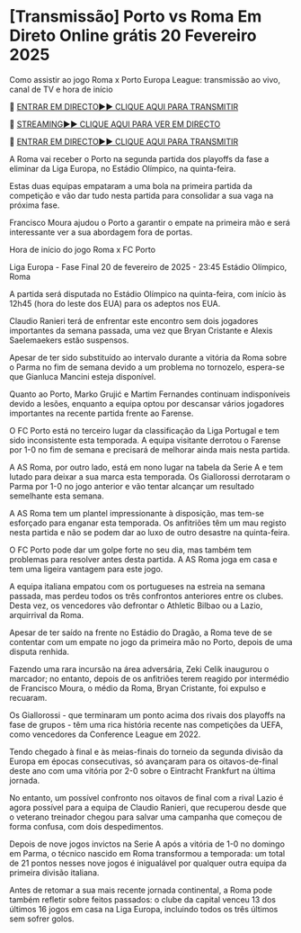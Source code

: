 # [Transmissão] Porto vs Roma Em Direto Online grátis 20 Fevereiro 2025
Como assistir ao jogo Roma x Porto Europa League: transmissão ao vivo, canal de TV e hora de início

🔴 [ENTRAR EM DIRECTO►► CLIQUE AQUI PARA TRANSMITIR](https://jpn-srt.blogspot.com/2025/02/soccer.html)

🔴 [STREAMING►► CLIQUE AQUI PARA VER EM DIRECTO](https://jpn-srt.blogspot.com/2025/02/soccer.html)

🔴 [ENTRAR EM DIRECTO►► CLIQUE AQUI PARA TRANSMITIR](https://jpn-srt.blogspot.com/2025/02/soccer.html)

A Roma vai receber o Porto na segunda partida dos playoffs da fase a eliminar da Liga Europa, no Estádio Olímpico, na quinta-feira.

Estas duas equipas empataram a uma bola na primeira partida da competição e vão dar tudo nesta partida para consolidar a sua vaga na próxima fase.

Francisco Moura ajudou o Porto a garantir o empate na primeira mão e será interessante ver a sua abordagem fora de portas.

Hora de início do jogo Roma x FC Porto

Liga Europa - Fase Final
20 de fevereiro de 2025 - 23:45
Estádio Olímpico, Roma

A partida será disputada no Estádio Olímpico na quinta-feira, com início às 12h45 (hora do leste dos EUA) para os adeptos nos EUA.

Claudio Ranieri terá de enfrentar este encontro sem dois jogadores importantes da semana passada, uma vez que Bryan Cristante e Alexis Saelemaekers estão suspensos.

Apesar de ter sido substituído ao intervalo durante a vitória da Roma sobre o Parma no fim de semana devido a um problema no tornozelo, espera-se que Gianluca Mancini esteja disponível.

Quanto ao Porto, Marko Grujić e Martim Fernandes continuam indisponíveis devido a lesões, enquanto a equipa optou por descansar vários jogadores importantes na recente partida frente ao Farense.

O FC Porto está no terceiro lugar da classificação da Liga Portugal e tem sido inconsistente esta temporada. A equipa visitante derrotou o Farense por 1-0 no fim de semana e precisará de melhorar ainda mais nesta partida.

A AS Roma, por outro lado, está em nono lugar na tabela da Serie A e tem lutado para deixar a sua marca esta temporada. Os Giallorossi derrotaram o Parma por 1-0 no jogo anterior e vão tentar alcançar um resultado semelhante esta semana.

A AS Roma tem um plantel impressionante à disposição, mas tem-se esforçado para enganar esta temporada. Os anfitriões têm um mau registo nesta partida e não se podem dar ao luxo de outro desastre na quinta-feira.

O FC Porto pode dar um golpe forte no seu dia, mas também tem problemas para resolver antes desta partida. A AS Roma joga em casa e tem uma ligeira vantagem para este jogo.

A equipa italiana empatou com os portugueses na estreia na semana passada, mas perdeu todos os três confrontos anteriores entre os clubes. Desta vez, os vencedores vão defrontar o Athletic Bilbao ou a Lazio, arquirrival da Roma.

Apesar de ter saído na frente no Estádio do Dragão, a Roma teve de se contentar com um empate no jogo da primeira mão no Porto, depois de uma disputa renhida.

Fazendo uma rara incursão na área adversária, Zeki Celik inaugurou o marcador; no entanto, depois de os anfitriões terem reagido por intermédio de Francisco Moura, o médio da Roma, Bryan Cristante, foi expulso e recuaram.

Os Giallorossi - que terminaram um ponto acima dos rivais dos playoffs na fase de grupos - têm uma rica história recente nas competições da UEFA, como vencedores da Conference League em 2022.

Tendo chegado à final e às meias-finais do torneio da segunda divisão da Europa em épocas consecutivas, só avançaram para os oitavos-de-final deste ano com uma vitória por 2-0 sobre o Eintracht Frankfurt na última jornada.

No entanto, um possível confronto nos oitavos de final com a rival Lazio é agora possível para a equipa de Claudio Ranieri, que recuperou desde que o veterano treinador chegou para salvar uma campanha que começou de forma confusa, com dois despedimentos.

Depois de nove jogos invictos na Serie A após a vitória de 1-0 no domingo em Parma, o técnico nascido em Roma transformou a temporada: um total de 21 pontos nesses nove jogos é inigualável por qualquer outra equipa da primeira divisão italiana.

Antes de retomar a sua mais recente jornada continental, a Roma pode também refletir sobre feitos passados: o clube da capital venceu 13 dos últimos 16 jogos em casa na Liga Europa, incluindo todos os três últimos sem sofrer golos.
